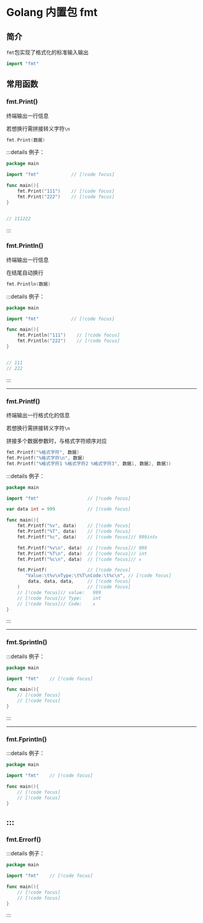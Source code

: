 # Golang 内置包 fmt

## 简介

`fmt`包实现了格式化的标准输入输出

```go
import "fmt"
```

## 常用函数

### fmt.Print()

终端输出一行信息

若想换行需拼接转义字符`\n`

```go
fmt.Print(数据)
```

:::details 例子：

```go
package main

import "fmt"            // [!code focus]

func main(){
    fmt.Print("111")    // [!code focus]
	fmt.Print("222")    // [!code focus]
}


// 111222
```

:::

### fmt.Println()

终端输出一行信息

在结尾自动换行

```go
fmt.Println(数据)
```

:::details 例子：

```go
package main

import "fmt"            // [!code focus]

func main(){
    fmt.Println("111")    // [!code focus]
	fmt.Println("222")    // [!code focus]
}


// 111
// 222
```

:::

---

### fmt.Printf()

终端输出一行格式化的信息

若想换行需拼接转义字符`\n`

拼接多个数据参数时，与格式字符顺序对应

```go
fmt.Printf("%格式字符", 数据)
fmt.Printf("%格式字符\n", 数据)
fmt.Printf("%格式字符1 %格式字符2 %格式字符3", 数据1, 数据2, 数据3)
```

:::details 例子：

```go
package main

import "fmt"                  // [!code focus]

var data int = 999            // [!code focus]

func main(){
    fmt.Printf("%v", data)    // [!code focus]
    fmt.Printf("%T", data)    // [!code focus]
	fmt.Printf("%c", data)    // [!code focus]// 999intϧ

    fmt.Printf("%v\n", data)  // [!code focus]// 999
    fmt.Printf("%T\n", data)  // [!code focus]// int
	fmt.Printf("%c\n", data)  // [!code focus]// ϧ

    fmt.Printf(               // [!code focus]
       "Value:\t%v\nType:\t%T\nCode:\t%c\n", // [!code focus]
        data, data, data,     // [!code focus]
    )                         // [!code focus]
    // [!code focus]// value:   999
    // [!code focus]// Type:    int
    // [!code focus]// Code:    ϧ
}
```

:::

---

### fmt.Sprintln()

:::details 例子：

```go
package main

import "fmt"    // [!code focus]

func main(){
    // [!code focus]
	// [!code focus]
}
```

:::

---

### fmt.Fprintln()

:::details 例子：

```go
package main

import "fmt"    // [!code focus]

func main(){
    // [!code focus]
	// [!code focus]
}
```

## :::

### fmt.Errorf()

:::details 例子：

```go
package main

import "fmt"    // [!code focus]

func main(){
    // [!code focus]
	// [!code focus]
}
```

:::
